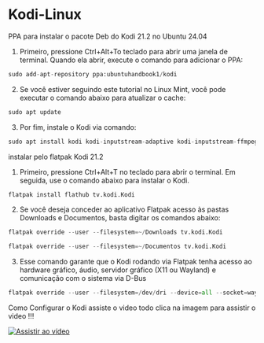 # Kodi-Linux

PPA para instalar o pacote Deb do Kodi 21.2 no Ubuntu 24.04

1. Primeiro, pressione Ctrl+Alt+To teclado para abrir uma janela de terminal. Quando ela abrir, execute o comando para adicionar o PPA:
```python
sudo add-apt-repository ppa:ubuntuhandbook1/kodi
```
2. Se você estiver seguindo este tutorial no Linux Mint, você pode executar o comando abaixo para atualizar o cache:
```python
sudo apt update
```
3. Por fim, instale o Kodi via comando:
```python
sudo apt install kodi kodi-inputstream-adaptive kodi-inputstream-ffmpegdirect kodi-inputstream-rtmp
```

instalar pelo flatpak Kodi 21.2

1. Primeiro, pressione Ctrl+Alt+T no teclado para abrir o terminal. Em seguida, use o comando abaixo para instalar o Kodi.
```python
flatpak install flathub tv.kodi.Kodi
```
2. Se você deseja conceder ao aplicativo Flatpak acesso às pastas Downloads e Documentos, basta digitar os comandos abaixo:
```python
flatpak override --user --filesystem=~/Downloads tv.kodi.Kodi
```
```python
flatpak override --user --filesystem=~/Documentos tv.kodi.Kodi
```
3. Esse comando garante que o Kodi rodando via Flatpak tenha acesso ao hardware gráfico, áudio, servidor gráfico (X11 ou Wayland) e comunicação com o sistema via D-Bus
```python
flatpak override --user --filesystem=/dev/dri --device=all --socket=wayland --socket=x11 --socket=pulseaudio --socket=system-bus --socket=session-bus tv.kodi.Kodi
`````

Como Configurar o Kodi assiste o video todo clica na imagem para assistir o video !!!

[![Assistir ao vídeo](https://i.imgur.com/Q2ME5He.png)](https://gloriosotv.github.io/Kodi-Linux/index.html)
